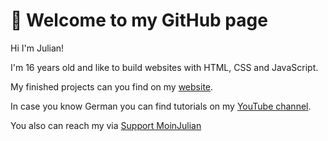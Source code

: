 # :wave: Welcome to my GitHub page

Hi I'm Julian!

I'm 16 years old and like to build websites with HTML, CSS and JavaScript.

My finished projects can you find on my [website](https://moinjulian.com). 

In case you know German you can find tutorials on my [YouTube channel](https://www.youtube.com/channel/UCls1hOj_UaT9Kl-8V22ylag).

You also can reach my via [Support MoinJulian](support@moinjulian.com)
